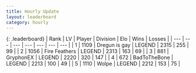 ```yaml
---
title: Hourly Update
layout: leaderboard
category: hourly
---
```


{: .leaderboard}
| Rank | LV | Player | Division | Elo | Wins | Losses |
| --- | --- | --- | --- | --- | --- | --- |
| <span data-change="0">1</span> | 1109 | <span title="ID: 203132">Dregun is gay</span> | LEGEND | <span data-change="0">2315</span> | <span data-change="0">255</span> | <span data-change="0">99</span> |
| <span data-change="0">2</span> | 1056 | <span title="ID: 357425">Fire Feathers</span> | LEGEND | <span data-change="0">2313</span> | <span data-change="0">163</span> | <span data-change="0">69</span> |
| <span data-change="0">3</span> | 881 | <span title="ID: 315148">GryphonEX</span> | LEGEND | <span data-change="0">2220</span> | <span data-change="0">320</span> | <span data-change="0">147</span> |
| <span data-change="0">4</span> | 672 | <span title="ID: 391169">BadToTheBone</span> | LEGEND | <span data-change="0">2213</span> | <span data-change="0">100</span> | <span data-change="0">49</span> |
| <span data-change="0">5</span> | 1110 | <span title="ID: 204953">Wolpe</span> | LEGEND | <span data-change="0">2212</span> | <span data-change="0">153</span> | <span data-change="0">75</span> |